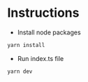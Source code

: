 # Instructions
- Install node packages
```bash
yarn install
```
- Run index.ts file
```bash
yarn dev
```
